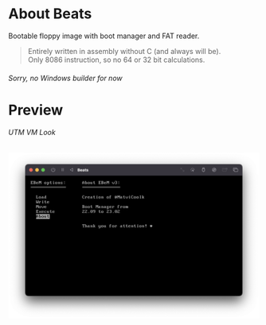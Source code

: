 # About Beats
Bootable floppy image with boot manager and FAT reader.

> Entirely written in assembly without C (and always will be).\
> Only 8086 instruction, so no 64 or 32 bit calculations.

###### Sorry, no Windows builder for now

# Preview
###### UTM VM Look
<img alt="Preview.png" src="README/Preview.png">
